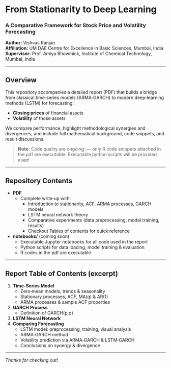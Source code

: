# From Stationarity to Deep Learning  
### A Comparative Framework for Stock Price and Volatility Forecasting

**Author:** Vishvas Ranjan  
**Affiliation:** UM DAE Centre for Excellence in Basic Sciences, Mumbai, India  
**Supervisor:** Prof. Amiya Bhowmick, Institute of Chemical Technology, Mumbai, India  

---

## Overview

This repository accompanies a detailed report (PDF) that builds a bridge from classical time‑series models (ARMA‑GARCH) to modern deep‑learning methods (LSTM) for forecasting:

- **Closing prices** of financial assets  
- **Volatility** of those assets  

We compare performance, highlight methodological synergies and divergences, and include full mathematical background, code snippets, and result discussions.
> **Note:** Code quality are ongoing :— only R code snippets attached in the pdf are executable. Executable python scripts will be provided asap! 

---

## Repository Contents

- **PDF**  
  - Complete write‑up with:  
    - Introduction to stationarity, ACF, ARMA processes, GARCH models  
    - LSTM neural network theory  
    - Comparative experiments (data preprocessing, model training, results)  
    - Checkout Tables of contents for quick reference  
- **notebooks/** (coming soon)  
  - Executable Jupyter notebooks for all code used in the report  
  - Python scripts for data loading, model training & evaluation
  - R codes in the pdf are executable  

---

## Report Table of Contents (excerpt)

1. **Time‑Series Model**  
   - Zero‑mean models, trends & seasonality  
   - Stationary processes, ACF, MA(q) & AR(1)  
   - ARMA processes & sample ACF properties  
2. **GARCH Process**  
   - Definition of GARCH(p,q)  
3. **LSTM Neural Network**  
4. **Comparing Forecasting**  
   - LSTM model: preprocessing, training, visual analysis  
   - ARMA‑GARCH method  
   - Volatility prediction via ARMA‑GARCH & LSTM‑GARCH  
   - Conclusions on synergy & divergence  

---

*Thanks for checking out!*  

